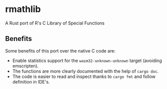 # rmathlib

A Rust port of R's C Library of Special Functions

## Benefits

Some benefits of this port over the native C code are:

- Enable statistics support for the `wasm32-unknown-unknown` target (avoiding emscripten).
- The functions are more clearly documented with the help of `cargo doc`.
- The code is easier to read and inspect thanks to `cargo fmt` and follow definition in IDE's.
